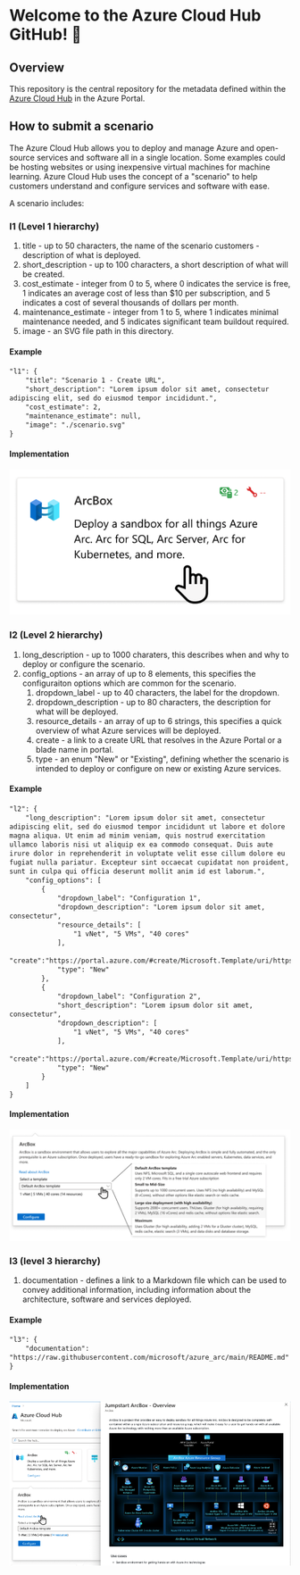 # Welcome to the Azure Cloud Hub GitHub! :wave:
      
## Overview

This repository is the central repository for the metadata defined within the [Azure Cloud Hub]() in the Azure Portal.

## How to submit a scenario

The Azure Cloud Hub allows you to deploy and manage Azure and open-source services and software all in a single location. Some examples could be hosting websites or using inexpensive virtual machines for machine learning. Azure Cloud Hub uses the concept of a "scenario" to help customers understand and configure services and software with ease.

A scenario includes:

### l1 (Level 1 hierarchy)
1. title - up to 50 characters, the name of the scenario customers - description of what is deployed.
2. short_description - up to 100 characters, a short description of what will be created.
3. cost_estimate - integer from 0 to 5, where 0 indicates the service is free, 1 indicates an average cost of less than $10 per subscription, and 5 indicates a cost of several thousands of dollars per month.
4. maintenance_estimate - integer from 1 to 5, where 1 indicates minimal maintenance needed, and 5 indicates significant team buildout required.
5. image - an SVG file path in this directory.

#### Example
```
"l1": {
    "title": "Scenario 1 - Create URL",
    "short_description": "Lorem ipsum dolor sit amet, consectetur adipiscing elit, sed do eiusmod tempor incididunt.",
    "cost_estimate": 2,
    "maintenance_estimate": null,
    "image": "./scenario.svg"
}
```
#### Implementation
![How L1 is visible in the Azure Portal](./l1.png "L1 Hierarchy")

### l2 (Level 2 hierarchy)
1. long_description - up to 1000 charaters, this describes when and why to deploy or configure the scenario.
2. config_options - an array of up to 8 elements, this specifies the configuraiton options which are common for the scenario.
    1. dropdown_label - up to 40 characters, the label for the dropdown.
    2. dropdown_description - up to 80 characters, the description for what will be deployed.
    3. resource_details - an array of up to 6 strings, this specifies a quick overview of what Azure services will be deployed.
    4. create - a link to a create URL that resolves in the Azure Portal or a blade name in portal.
    5. type - an enum "New" or "Existing", defining whether the scenario is intended to deploy or configure on new or existing Azure services.

#### Example
```
"l2": {
    "long_description": "Lorem ipsum dolor sit amet, consectetur adipiscing elit, sed do eiusmod tempor incididunt ut labore et dolore magna aliqua. Ut enim ad minim veniam, quis nostrud exercitation ullamco laboris nisi ut aliquip ex ea commodo consequat. Duis aute irure dolor in reprehenderit in voluptate velit esse cillum dolore eu fugiat nulla pariatur. Excepteur sint occaecat cupidatat non proident, sunt in culpa qui officia deserunt mollit anim id est laborum.",
    "config_options": [
        {
            "dropdown_label": "Configuration 1",
            "dropdown_description": "Lorem ipsum dolor sit amet, consectetur",
            "resource_details": [
                "1 vNet", "5 VMs", "40 cores"
            ],
            "create":"https://portal.azure.com/#create/Microsoft.Template/uri/https%3A%2F%2Fraw.githubusercontent.com%2Fmicrosoft%2Fazure_arc%2Fmain%2Fazure_jumpstart_arcbox%2Fazuredeploy.json",
            "type": "New"
        },
        {
            "dropdown_label": "Configuration 2",
            "short_description": "Lorem ipsum dolor sit amet, consectetur",
            "dropdown_description": [
                "1 vNet", "5 VMs", "40 cores"
            ],
            "create":"https://portal.azure.com/#create/Microsoft.Template/uri/https%3A%2F%2Fraw.githubusercontent.com%2Fmicrosoft%2Fazure_arc%2Fmain%2Fazure_jumpstart_arcbox%2Fazuredeploy.json",
            "type": "New"
        }
    ]
}
```
#### Implementation
![How L2 is visible in the Azure Portal](./l2.png "L2 Hierarchy")


### l3 (level 3 hierarchy)
1. documentation - defines a link to a Markdown file which can be used to convey additional information, including information about the architecture, software and services deployed.

#### Example
```
"l3": {
    "documentation": "https://raw.githubusercontent.com/microsoft/azure_arc/main/README.md"
}
```

#### Implementation
![How L3 is visible in the Azure Portal](./l3.png "L3 Hierarchy")
